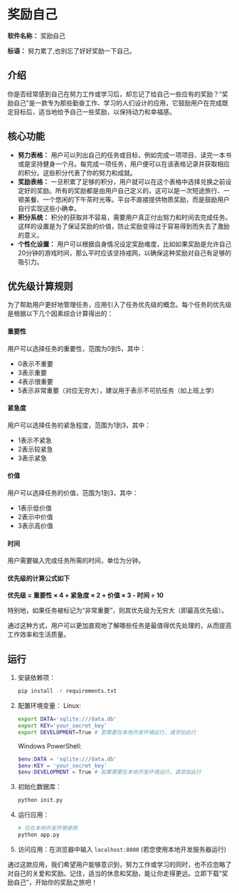 # 奖励自己

**软件名称：** 奖励自己

**标语：** 努力累了,也别忘了好好奖励一下自己。

## 介绍

你是否经常感到自己在努力工作或学习后，却忘记了给自己一些应有的奖励？“奖励自己”是一款专为那些勤奋工作、学习的人们设计的应用，它鼓励用户在完成既定目标后，适当地给予自己一些奖励，以保持动力和幸福感。

## 核心功能

- **努力表格：** 用户可以列出自己的任务或目标，例如完成一项项目、读完一本书或是坚持健身一个月。每完成一项任务，用户便可以在该表格记录并获取相应的积分。这些积分代表了你的努力和成就。
- **奖励表格：** 一旦积累了足够的积分，用户就可以在这个表格中选择兑换之前设定好的奖励。所有的奖励都是由用户自己定义的，这可以是一次短途旅行、一顿美餐、一个悠闲的下午茶时光等。平台不直接提供物质奖励，而是鼓励用户自行实现这些小确幸。
- **积分系统：** 积分的获取并不容易，需要用户真正付出努力和时间去完成任务。这样的设置是为了保证奖励的价值，防止奖励变得过于容易得到而失去了激励的意义。
- **个性化设置：** 用户可以根据自身情况设定奖励难度，比如如果奖励是允许自己20分钟的游戏时间，那么平时应该坚持戒网，以确保这种奖励对自己有足够的吸引力。

## 优先级计算规则

为了帮助用户更好地管理任务，应用引入了任务优先级的概念。每个任务的优先级是根据以下几个因素综合计算得出的：

#### 重要性

用户可以选择任务的重要性，范围为0到5，其中：

* 0表示不重要
* 3表示重要
* 4表示很重要
* 5表示非常重要（对应无穷大），建议用于表示不可抗任务（如上班上学）

#### 紧急度

用户可以选择任务的紧急程度，范围为1到3，其中：

* 1表示不紧急
* 2表示较紧急
* 3表示紧急

#### 价值

用户可以选择任务的价值，范围为1到3，其中：

* 1表示低价值
* 2表示中价值
* 3表示高价值

#### 时间

用户需要输入完成任务所需的时间，单位为分钟。

#### 优先级的计算公式如下

**优先级 = 重要性 × 4  +  紧急度 × 2 + 价值 × 3  - 时间 ÷ 10**

特别地，如果任务被标记为“非常重要”，则其优先级为无穷大（即最高优先级）。

通过这种方式，用户可以更加直观地了解哪些任务是最值得优先处理的，从而提高工作效率和生活质量。

## 运行

1. 安装依赖项：

   ```bash
   pip install -r requirements.txt
   ```
2. 配置环境变量：
   Linux:

   ```bash
   export DATA='sqlite:///data.db'
   export KEY='your_secret_key'
   export DEVELOPMENT=True # 若需要在本地开发环境运行，请添加此行
   ```

   Windows PowerShell:

   ```powershell
   $env:DATA = 'sqlite:///data.db'
   $env:KEY = 'your_secret_key'
   $env:DEVELOPMENT = True # 如果需要在本地开发环境运行，请添加此行
   ```
3. 初始化数据库：

   ```bash
   python init.py
   ```
4. 运行应用：

   ```bash
   # 仅在本地开发环境使用
   python app.py
   ```
5. 访问应用：在浏览器中输入 `localhost:8080` (若您使用本地开发服务器运行)

通过这款应用，我们希望用户能够意识到，努力工作或学习的同时，也不应忽略了对自己的关爱和奖励。记住，适当的休息和奖励，能让你走得更远。立即下载“奖励自己”，开始你的奖励之旅吧！

